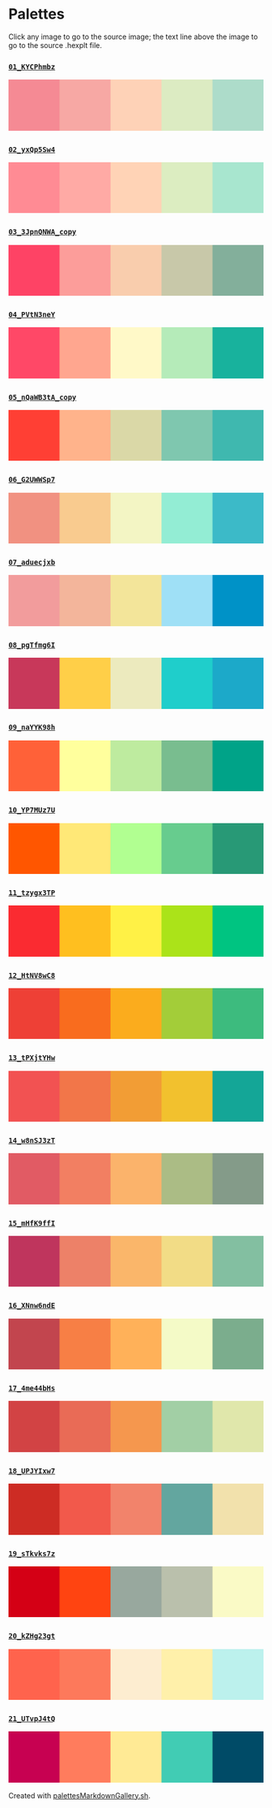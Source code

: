 # Palettes

Click any image to go to the source image; the text line above the image to go to the source .hexplt file.

### [`01_KYCPhmbz`](01_KYCPhmbz.hexplt)

[ ![01_KYCPhmbz.png](01_KYCPhmbz.png) ](01_KYCPhmbz.png)

### [`02_yxQp5Sw4`](02_yxQp5Sw4.hexplt)

[ ![02_yxQp5Sw4.png](02_yxQp5Sw4.png) ](02_yxQp5Sw4.png)

### [`03_3JpnQNWA_copy`](03_3JpnQNWA_copy.hexplt)

[ ![03_3JpnQNWA_copy.png](03_3JpnQNWA_copy.png) ](03_3JpnQNWA_copy.png)

### [`04_PVtN3neY`](04_PVtN3neY.hexplt)

[ ![04_PVtN3neY.png](04_PVtN3neY.png) ](04_PVtN3neY.png)

### [`05_nQaWB3tA_copy`](05_nQaWB3tA_copy.hexplt)

[ ![05_nQaWB3tA_copy.png](05_nQaWB3tA_copy.png) ](05_nQaWB3tA_copy.png)

### [`06_G2UWWSp7`](06_G2UWWSp7.hexplt)

[ ![06_G2UWWSp7.png](06_G2UWWSp7.png) ](06_G2UWWSp7.png)

### [`07_aduecjxb`](07_aduecjxb.hexplt)

[ ![07_aduecjxb.png](07_aduecjxb.png) ](07_aduecjxb.png)

### [`08_pgTfmg6I`](08_pgTfmg6I.hexplt)

[ ![08_pgTfmg6I.png](08_pgTfmg6I.png) ](08_pgTfmg6I.png)

### [`09_naYYK98h`](09_naYYK98h.hexplt)

[ ![09_naYYK98h.png](09_naYYK98h.png) ](09_naYYK98h.png)

### [`10_YP7MUz7U`](10_YP7MUz7U.hexplt)

[ ![10_YP7MUz7U.png](10_YP7MUz7U.png) ](10_YP7MUz7U.png)

### [`11_tzygx3TP`](11_tzygx3TP.hexplt)

[ ![11_tzygx3TP.png](11_tzygx3TP.png) ](11_tzygx3TP.png)

### [`12_HtNV8wC8`](12_HtNV8wC8.hexplt)

[ ![12_HtNV8wC8.png](12_HtNV8wC8.png) ](12_HtNV8wC8.png)

### [`13_tPXjtYHw`](13_tPXjtYHw.hexplt)

[ ![13_tPXjtYHw.png](13_tPXjtYHw.png) ](13_tPXjtYHw.png)

### [`14_w8nSJ3zT`](14_w8nSJ3zT.hexplt)

[ ![14_w8nSJ3zT.png](14_w8nSJ3zT.png) ](14_w8nSJ3zT.png)

### [`15_mHfK9ffI`](15_mHfK9ffI.hexplt)

[ ![15_mHfK9ffI.png](15_mHfK9ffI.png) ](15_mHfK9ffI.png)

### [`16_XNnw6ndE`](16_XNnw6ndE.hexplt)

[ ![16_XNnw6ndE.png](16_XNnw6ndE.png) ](16_XNnw6ndE.png)

### [`17_4me44bHs`](17_4me44bHs.hexplt)

[ ![17_4me44bHs.png](17_4me44bHs.png) ](17_4me44bHs.png)

### [`18_UPJYIxw7`](18_UPJYIxw7.hexplt)

[ ![18_UPJYIxw7.png](18_UPJYIxw7.png) ](18_UPJYIxw7.png)

### [`19_sTkvks7z`](19_sTkvks7z.hexplt)

[ ![19_sTkvks7z.png](19_sTkvks7z.png) ](19_sTkvks7z.png)

### [`20_kZHg23gt`](20_kZHg23gt.hexplt)

[ ![20_kZHg23gt.png](20_kZHg23gt.png) ](20_kZHg23gt.png)

### [`21_UTvpJ4tQ`](21_UTvpJ4tQ.hexplt)

[ ![21_UTvpJ4tQ.png](21_UTvpJ4tQ.png) ](21_UTvpJ4tQ.png)

Created with [palettesMarkdownGallery.sh](https://github.com/earthbound19/_ebDev/blob/master/scripts/imgAndVideo/palettesMarkdownGallery.sh).